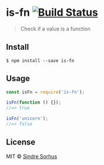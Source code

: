 # is-fn [![Build Status](https://travis-ci.org/sindresorhus/is-fn.svg?branch=master)](https://travis-ci.org/sindresorhus/is-fn)

> Check if a value is a function


## Install

```
$ npm install --save is-fn
```


## Usage

```js
const isFn = require('is-fn');

isFn(function () {});
//=> true

isFn('unicorn');
//=> false
```


## License

MIT © [Sindre Sorhus](http://sindresorhus.com)
